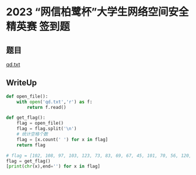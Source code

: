 # 2023 “网信柏鹭杯”大学生网络空间安全精英赛 签到题

## 题目

<a href="../../../../../download/qd.txt" download="">qd.txt</a>

## WriteUp

```python
def open_file():
    with open('qd.txt','r') as f:
        return f.read()

def get_flag():
    flag = open_file()
    flag = flag.split('\n')
    # 统计空格个数
    flag = [x.count(' ') for x in flag]
    return flag

# flag = [102, 108, 97, 103, 123, 73, 83, 69, 67, 45, 101, 70, 56, 120, 50, 66, 118, 49, 118, 105, 119, 57, 101, 70, 118, 97, 103, 105, 118, 120, 48, 89, 110, 118, 51, 106, 108, 97, 105, 48, 118, 76, 125]
flag = get_flag()
[print(chr(x),end='') for x in flag]
```
